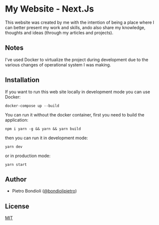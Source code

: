 # My Website - Next.Js
This website was created by me with the intention of being a place where I can better present my work and skills, ando also share my knowledge, thoughts and ideas (through my articles and projects). 

## Notes
I've used Docker to virtualize the project during development due to the various changes of operational system I was making.

## Installation
If you want to run this web site locally in development mode you can use Docker:
```
docker-compose up --build
```
You can run it without the docker container, first you need to build the application:
```
npm i yarn -g && yarn && yarn build
```
then you can run it in development mode:
```
yarn dev
```
or in production mode:
```
yarn start
```

## Author
- Pietro Bondioli ([@bondiolipietro](https://github.com/bondiolipietro))

## License
[MIT](LICENSE)
